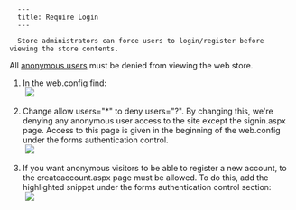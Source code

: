 
      ---
      title: Require Login
      ---

      Store administrators can force users to login/register before viewing the store contents.   
All [anonymous users](default.aspx?pageid=anonymous_customers) must be denied from viewing the web store.

1.  In the web.config find:  
     ![](images/1415405210597.png)  
      
    
2.  Change allow users="\*" to deny users="?". By changing this, we're denying any anonymous user access to the site except the signin.aspx page. Access to this page is given in the beginning of the web.config under the forms authentication control.  
     ![](images/1415405220032.png)  
      
    
3.  If you want anonymous visitors to be able to register a new account, to the createaccount.aspx page must be allowed. To do this, add the highlighted snippet under the forms authentication control section:  
     ![](images/1415405230205.png)
      